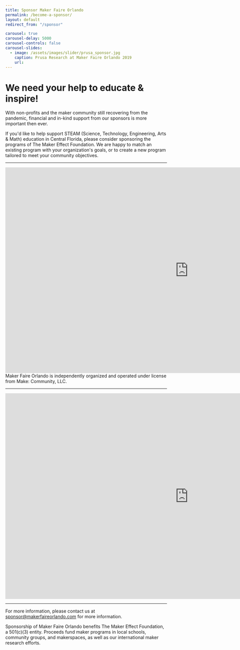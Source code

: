 ```yaml
---
title: Sponsor Maker Faire Orlando
permalink: /become-a-sponsor/
layout: default
redirect_from: "/sponsor"

carousel: true
carousel-delay: 5000
carousel-controls: false
carousel-slides:
  - image: /assets/images/slider/prusa_sponsor.jpg
    caption: Prusa Research at Maker Faire Orlando 2019
    url:
---
```


# We need your help to educate & inspire!


With non-profits and the maker community still recovering from the pandemic, financial and in-kind support from our sponsors is more important then ever.

If you'd like to help support STEAM (Science, Technology, Engineering, Arts & Math) education in Central Florida, please consider sponsoring the programs of The Maker Effect Foundation. We are happy to match an existing program with your organization's goals, or to create a new program tailored to meet your community objectives.

---
<iframe width="1140" height="641" src="https://www.youtube.com/embed/Ze2G149b4Jk" title="YouTube video player" frameborder="0" allow="accelerometer; autoplay; clipboard-write; encrypted-media; gyroscope; picture-in-picture" allowfullscreen></iframe>
Maker Faire Orlando is independently organized and operated under license from Make: Community, LLC.

---
<iframe width="1140" height="641" src="https://www.youtube.com/embed/g6SkFhdnwmU" title="YouTube video player" frameborder="0" allow="accelerometer; autoplay; clipboard-write; encrypted-media; gyroscope; picture-in-picture" allowfullscreen></iframe>

---

For more information, please contact us at <sponsor@makerfaireorlando.com>  for more information.

Sponsorship of Maker Faire Orlando benefits The Maker Effect Foundation, a 501(c)(3) entity. Proceeds fund maker programs in local schools, community groups, and makerspaces, as well as our international maker research efforts.
